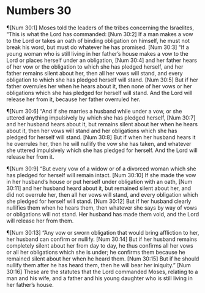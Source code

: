 # Numbers 30

¶[Num 30:1] Moses told the leaders of the tribes concerning the Israelites, “This is what the Lord has commanded:
[Num 30:2] If a man makes a vow to the Lord or takes an oath of binding obligation on himself, he must not break his word, but must do whatever he has promised.
[Num 30:3] “If a young woman who is still living in her father’s house makes a vow to the Lord or places herself under an obligation,
[Num 30:4] and her father hears of her vow or the obligation to which she has pledged herself, and her father remains silent about her, then all her vows will stand, and every obligation to which she has pledged herself will stand.
[Num 30:5] But if her father overrules her when he hears about it, then none of her vows or her obligations which she has pledged for herself will stand. And the Lord will release her from it, because her father overruled her.

¶[Num 30:6] “And if she marries a husband while under a vow, or she uttered anything impulsively by which she has pledged herself,
[Num 30:7] and her husband hears about it, but remains silent about her when he hears about it, then her vows will stand and her obligations which she has pledged for herself will stand.
[Num 30:8] But if when her husband hears it he overrules her, then he will nullify the vow she has taken, and whatever she uttered impulsively which she has pledged for herself. And the Lord will release her from it.

¶[Num 30:9] “But every vow of a widow or of a divorced woman which she has pledged for herself will remain intact.
[Num 30:10] If she made the vow in her husband’s house or put herself under obligation with an oath,
[Num 30:11] and her husband heard about it, but remained silent about her, and did not overrule her, then all her vows will stand, and every obligation which she pledged for herself will stand.
[Num 30:12] But if her husband clearly nullifies them when he hears them, then whatever she says by way of vows or obligations will not stand. Her husband has made them void, and the Lord will release her from them.

¶[Num 30:13] “Any vow or sworn obligation that would bring affliction to her, her husband can confirm or nullify.
[Num 30:14] But if her husband remains completely silent about her from day to day, he thus confirms all her vows or all her obligations which she is under; he confirms them because he remained silent about her when he heard them.
[Num 30:15] But if he should nullify them after he has heard them, then he will bear her iniquity.”
[Num 30:16] These are the statutes that the Lord commanded Moses, relating to a man and his wife, and a father and his young daughter who is still living in her father’s house.
